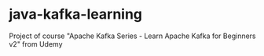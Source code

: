 # java-kafka-learning
Project of course "Apache Kafka Series - Learn Apache Kafka for Beginners v2" from Udemy
